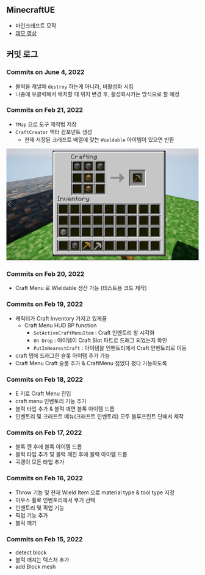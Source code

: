 ## MinecraftUE

- 마인크래프트 모작
- [데모 영상](https://youtu.be/7yRAWYkmaq8)


## 커밋 로그


### Commits on June 4, 2022

- 블럭을 캐낼때 `destroy` 하는게 아니라, 비활성화 시킴
- 나중에 우클릭해서 배치할 때 위치 변경 후, 활성화시키는 방식으로 할 예정

### Commits on Feb 21, 2022

- `TMap` 으로 도구 제작법 저장
- `CraftCreator` 액터 컴포넌트 생성
    - 현재 저장된 크래프트 배열에 맞는 `Wieldable` 아이템이 있으면 반환

<img src="./readme_assets/01.png" width="600">

### Commits on Feb 20, 2022

- Craft Menu 로 Wieldable 생산 가능 (테스트용 코드 제작)

### Commits on Feb 19, 2022

- 캐릭터가 Craft Inventory 가지고 있게끔
    - Craft Menu HUD BP function
        - `SetActiveCraftMenuItem` : Craft 인벤토리 창 시각화
        - `On Drop` : 아이템이 Craft Slot 파트로 드래그 되었는지 확인
        - `PutInNearestCraft` : 아이템을 인벤토리에서 Craft 인벤토리로 이동
- craft 탭에 드래그한 슬롯 아이템 추가 가능
- Craft Menu Craft 슬롯 추가 & CraftMenu 접었다 폈다 가능하도록

### Commits on Feb 18, 2022

- E 키로 Craft Menu 진입
- craft menu 인벤토리 기능 추가
- 블럭 타입 추가 & 블럭 깨면 블록 아이템 드롭
- 인벤토리 및 크래프트 메뉴(크래프트 인벤토리) 모두 블루프린트 단에서 제작

### Commits on Feb 17, 2022

- 블록 깬 후에 블록 아이템 드롭
- 블럭 타입 추가 및 블럭 깨진 후에 블럭 아이템 드롭
- 곡괭이 모든 타입 추가 

### Commits on Feb 16, 2022

- Throw 기능 및 현재 Wield Item 으로 material type & tool type 지정
- 마우스 휠로 인벤토리에서 무기 선택
- 인벤토리 및 픽업 기능
- 픽업 기능 추가 
- 블럭 깨기

### Commits on Feb 15, 2022

- detect block
- 블럭 깨지는 텍스처 추가
- add Block mesh